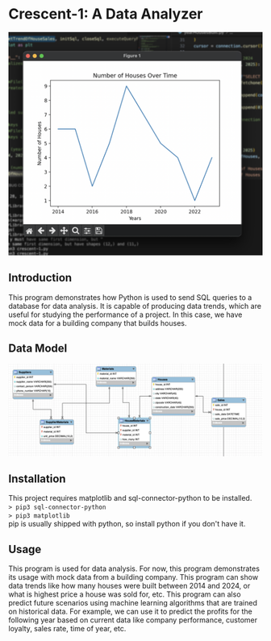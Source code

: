 # Crescent-1: A Data Analyzer

![Main Picture](mainpic.png)

## Introduction
This program demonstrates how Python is used to send SQL queries to a database for data analysis. It is capable of producing data trends, which are useful for studying the performance of a project. In this case, we have mock data for a building company that builds houses.

## Data Model
![EER Diagram](EER.png)

## Installation
This project requires matplotlib and sql-connector-python to be installed. <br>
`> pip3 sql-connector-python`<br>
`> pip3 matplotlib`<br>
pip is usually shipped with python, so install python if you don't have it.

## Usage
This program is used for data analysis. For now, this program demonstrates its usage with mock data from a building company. This program can show data trends like how many houses were built between 2014 and 2024, or what is highest price a house was sold for, etc. This program can also predict future scenarios using machine learning algorithms that are trained on historical data. For example, we can use it to predict the profits for the following year based on current data like company performance, customer loyalty, sales rate, time of year, etc.
